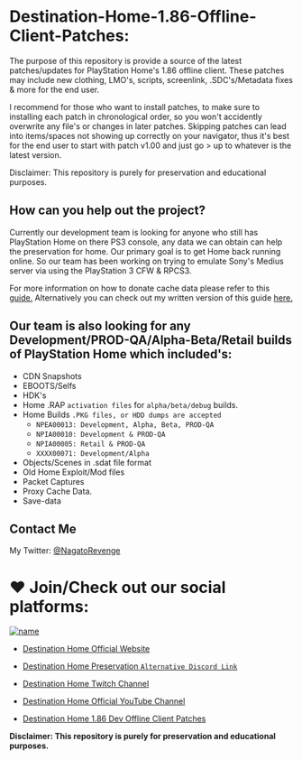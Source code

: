 # Destination-Home-1.86-Offline-Client-Patches:

The purpose of this repository is provide a source of the latest patches/updates for PlayStation Home's 1.86 offline client. These patches may include new clothing, LMO's, scripts, screenlink, .SDC's/Metadata fixes & more for the end user. 

I recommend for those who want to install patches, to make sure to installing each patch in chronological order, so you won't accidently overwrite any file's or changes in later patches. Skipping patches can lead into items/spaces not showing up correctly on your navigator, thus it's best for the end user to start with patch v1.00 and just go > up to whatever is the latest version.

Disclaimer: This repository is purely for preservation and educational purposes.

## How can you help out the project?

Currently our development team is looking for anyone who still has PlayStation Home on there PS3 console, any data we can obtain can help the preservation for home. Our primary goal is to get Home back running online. So our team has been working on trying to emulate Sony's Medius server via using the PlayStation 3 CFW & RPCS3.

For more information on how to donate cache data please refer to this [guide.](https://www.youtube.com/watch?v=BppPWh49ROU&feature=youtu.be) Alternatively you can check out my written version of this guide [here.](https://gist.github.com/NagatoDEV/587b5a76a1789a9d91c48e87c634771b)

## Our team is also looking for any Development/PROD-QA/Alpha-Beta/Retail builds of PlayStation Home which included's:

* CDN Snapshots
* EBOOTS/Selfs
* HDK's
* Home .RAP `activation files` for `alpha/beta/debug` builds.
* Home Builds `.PKG files, or HDD dumps are accepted`
	* `NPEA00013: Development, Alpha, Beta, PROD-QA`
	* `NPIA00010: Development & PROD-QA`
	* `NPIA00005: Retail & PROD-QA`
	* `XXXX00071: Development/Alpha`
* Objects/Scenes in .sdat file format
* Old Home Exploit/Mod files
* Packet Captures
* Proxy Cache Data.
* Save-data

## Contact Me

My Twitter: [@NagatoRevenge](https://twitter.com/NagatoRevenge)

# ❤️ Join/Check out our social platforms:

[![name](https://discordapp.com/api/guilds/621722473695805450/widget.png?style=banner2&raw=true)](https://discord.gg/QguSBT3)

* [Destination Home Official Website](http://destinationho.me/)

* [Destination Home Preservation `Alternative Discord Link`](https://discord.gg/QguSBT3)

* [Destination Home Twitch Channel](https://www.twitch.tv/playstationhome/)

* [Destination Home Official YouTube Channel](https://www.youtube.com/channel/UCQhwhFevEgsRqMTHof7FwPQ)

* [Destination Home 1.86 Dev Offline Client Patches](https://github.com/NagatoDEV/Destination-Home-1.86-Offline-Client-Patches)

**Disclaimer: This repository is purely for preservation and educational purposes.**

